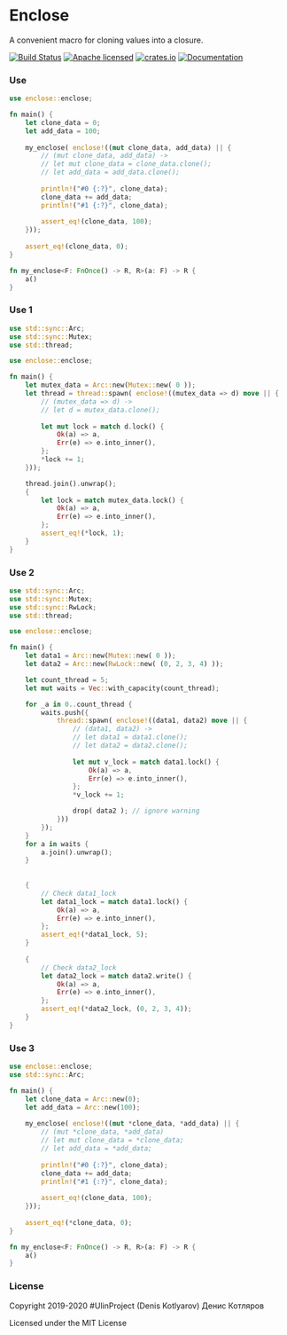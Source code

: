 # Enclose
A convenient macro for cloning values into a closure.

[![Build Status](https://travis-ci.org/clucompany/Enclose.svg?branch=master)](https://travis-ci.org/clucompany/Enclose)
[![Apache licensed](https://img.shields.io/badge/license-MIT-blue.svg)](./LICENSE)
[![crates.io](http://meritbadge.herokuapp.com/enclose)](https://crates.io/crates/enclose)
[![Documentation](https://docs.rs/enclose/badge.svg)](https://docs.rs/enclose)


### Use
```rust
use enclose::enclose;

fn main() {
	let clone_data = 0;
	let add_data = 100;
	
	my_enclose( enclose!((mut clone_data, add_data) || {
		// (mut clone_data, add_data) ->
		// let mut clone_data = clone_data.clone();
		// let add_data = add_data.clone();
		
		println!("#0 {:?}", clone_data);
		clone_data += add_data;
		println!("#1 {:?}", clone_data);
		
		assert_eq!(clone_data, 100);
	}));
	
	assert_eq!(clone_data, 0);
}

fn my_enclose<F: FnOnce() -> R, R>(a: F) -> R {
	a()
}
```

### Use 1

```rust
use std::sync::Arc;
use std::sync::Mutex;
use std::thread;

use enclose::enclose;

fn main() {
	let mutex_data = Arc::new(Mutex::new( 0 ));
	let thread = thread::spawn( enclose!((mutex_data => d) move || {
		// (mutex_data => d) ->
		// let d = mutex_data.clone();
		
		let mut lock = match d.lock() {
			Ok(a) => a,
			Err(e) => e.into_inner(),
		};
		*lock += 1;
	}));

	thread.join().unwrap();
	{
		let lock = match mutex_data.lock() {
			Ok(a) => a,
			Err(e) => e.into_inner(),
		};
		assert_eq!(*lock, 1);
	}
}
```

### Use 2

```rust
use std::sync::Arc;
use std::sync::Mutex;
use std::sync::RwLock;
use std::thread;

use enclose::enclose;

fn main() {
	let data1 = Arc::new(Mutex::new( 0 ));
	let data2 = Arc::new(RwLock::new( (0, 2, 3, 4) ));

	let count_thread = 5;
	let mut waits = Vec::with_capacity(count_thread);

	for _a in 0..count_thread {
		waits.push({
			thread::spawn( enclose!((data1, data2) move || {
				// (data1, data2) -> 
				// let data1 = data1.clone();
				// let data2 = data2.clone();
				
				let mut v_lock = match data1.lock() {
					Ok(a) => a,
					Err(e) => e.into_inner(),
				};
				*v_lock += 1;

				drop( data2 ); // ignore warning
			}))
		});
	}
	for a in waits {
		a.join().unwrap();
	}
	
	
	{	
		// Check data1_lock
		let data1_lock = match data1.lock() {
			Ok(a) => a,
			Err(e) => e.into_inner(),
		};
		assert_eq!(*data1_lock, 5);
	}
	
	{	
		// Check data2_lock
		let data2_lock = match data2.write() {
			Ok(a) => a,
			Err(e) => e.into_inner(),
		};
		assert_eq!(*data2_lock, (0, 2, 3, 4));
	}
}
```

### Use 3

```rust
use enclose::enclose;
use std::sync::Arc;

fn main() {
	let clone_data = Arc::new(0);
	let add_data = Arc::new(100);
	
	my_enclose( enclose!((mut *clone_data, *add_data) || {
		// (mut *clone_data, *add_data)
		// let mut clone_data = *clone_data;
		// let add_data = *add_data;
		
		println!("#0 {:?}", clone_data);
		clone_data += add_data;
		println!("#1 {:?}", clone_data);
		
		assert_eq!(clone_data, 100);
	}));
	
	assert_eq!(*clone_data, 0);
}

fn my_enclose<F: FnOnce() -> R, R>(a: F) -> R {
	a()
}
```

### License

Copyright 2019-2020 #UlinProject (Denis Kotlyarov) Денис Котляров

Licensed under the MIT License
